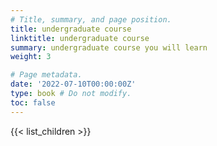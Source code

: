 ```yaml
---
# Title, summary, and page position.
title: undergraduate course
linktitle: undergraduate course
summary: undergraduate course you will learn
weight: 3

# Page metadata.
date: '2022-07-10T00:00:00Z'
type: book # Do not modify.
toc: false
---
```


{{< list_children >}}
